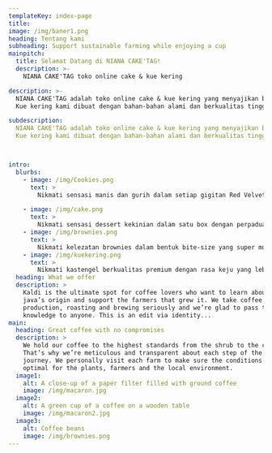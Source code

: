 ```yaml
---
templateKey: index-page
title: 
image: /img/baner1.png
heading: Tentang kami
subheading: Support sustainable farming while enjoying a cup
mainpitch:
  title: Selamat Datang di NIANA CAKE'TAG!
  description: >-
    NIANA CAKE'TAG toko online cake & kue kering 

description: >-
  NIANA CAKE'TAG adalah toko online cake & kue kering yang menyajikan berbagai jenis cake & kue kering lezat juga berkualitas. Kami berkomitmen untuk menyediakan kue kering yang segar, enak, dan tampil menarik.
  Kue kering kami dibuat dengan bahan-bahan alami dan berkualitas tinggi, Kami memiliki berbagai jenis cake & kue kering, dari klasik hingga modern. Cake & kue kering kami dapat dikustomisasi sesuai dengan keinginan Anda. Jangan ragu untuk memesan cake & kue kering Anda sekarang juga! Kami siap melayani Anda dan memberikan cake & kue kering yang lezat dan memuaskan.

subdescription: 
  NIANA CAKE'TAG adalah toko online cake & kue kering yang menyajikan berbagai jenis cake & kue kering lezat juga berkualitas. Kami berkomitmen untuk menyediakan kue kering yang segar, enak, dan tampil menarik.
  Kue kering kami dibuat dengan bahan-bahan alami dan berkualitas tinggi, Kami memiliki berbagai jenis cake & kue kering, dari klasik hingga modern. Cake & kue kering kami dapat dikustomisasi sesuai dengan keinginan Anda. Jangan ragu untuk memesan cake & kue kering Anda sekarang juga! Kami siap melayani Anda dan memberikan cake & kue kering yang lezat dan memuaskan.



intro:
  blurbs:
    - image: /img/Cookies.png
      text: >
        Nikmati sensasi manis dan gurih dalam setiap gigitan Red Velvet Cookies kami! Dibuat dengan bahan berkualitas tinggi, cookies ini memiliki tekstur yang lembut di dalam dan renyah di luar, berpadu dengan cita rasa khas red velvet yang kaya dan sedikit cokelat.

    - image: /img/cake.png
      text: >
        Nikmati sensasi dessert kekinian dalam satu box dengan perpaduan layer cake, mousse, dan topping premium yang lembut serta lumer di mulut! Dibuat dari bahan berkualitas tanpa pengawet, Dessert Box kami siap memanjakan lidahmu dengan rasa manis yang pas dan tekstur yang creamy.
    - image: /img/brownies.png
      text: >
        Nikmati kelezatan brownies dalam bentuk bite-size yang super moist, fudgy, dan lumer di mulut! Dibuat dari cokelat premium dengan kombinasi rasa yang menggoda, Brownies Bite kami siap memanjakan lidahmu di setiap gigitan.
    - image: /img/kuekering.png
      text: >
        Nikmati kastengel berkualitas premium dengan rasa keju yang lebih kuat, tekstur renyah, dan aroma menggoda di setiap gigitannya! Dibuat dari bahan pilihan seperti keju edam dan cheddar asli, tanpa pengawet, serta diproses dengan resep spesial yang menghasilkan kastengel yang lumer di mulut dan super gurih.
  heading: What we offer
  description: >
    Kaldi is the ultimate spot for coffee lovers who want to learn about their
    java’s origin and support the farmers that grew it. We take coffee
    production, roasting and brewing seriously and we’re glad to pass that
    knowledge to anyone. This is an edit via identity...
main:
  heading: Great coffee with no compromises
  description: >
    We hold our coffee to the highest standards from the shrub to the cup.
    That’s why we’re meticulous and transparent about each step of the coffee’s
    journey. We personally visit each farm to make sure the conditions are
    optimal for the plants, farmers and the local environment.
  image1:
    alt: A close-up of a paper filter filled with ground coffee
    image: /img/macaron.jpg
  image2:
    alt: A green cup of a coffee on a wooden table
    image: /img/macaron2.jpg
  image3:
    alt: Coffee beans
    image: /img/brownies.png
---
```

